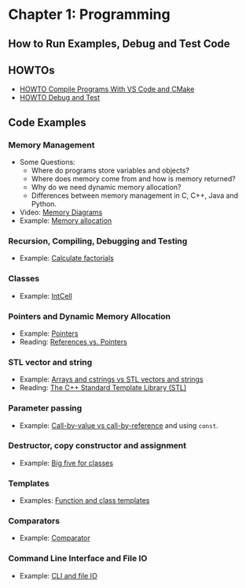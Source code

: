 # Chapter 1: Programming

## How to Run Examples, Debug and Test Code

## HOWTOs

* [HOWTO Compile Programs With VS Code and CMake](../HOWTO_compile_programs_with_CMake.md)
* [HOWTO Debug and Test](../HOWTO_debug_and_test.md)

## Code Examples

### Memory Management
* Some Questions:
  - Where do programs store variables and objects?
  - Where does memory come from and how is memory returned?
  - Why do we need dynamic memory allocation?
  - Differences between memory management in C, C++, Java and Python.
* Video: [Memory Diagrams](http://vimeo.com/58710057)
* Example: [Memory allocation](memory)


### Recursion, Compiling, Debugging and Testing
* Example: [Calculate factorials](factorial)

### Classes
* Example: [IntCell](IntCell)

### Pointers and Dynamic Memory Allocation
* Example: [Pointers](pointers)
* Reading: [References vs. Pointers](https://isocpp.org/wiki/faq/references)

### STL vector and string
* Example: [Arrays and cstrings vs STL vectors and strings](vector_string)
* Reading: [The C++ Standard Template Library (STL)](https://www.geeksforgeeks.org/the-c-standard-template-library-stl/)

### Parameter passing
* Example: [Call-by-value vs call-by-reference](parameters) and using `const`.


### Destructor, copy constructor and assignment
* Example: [Big five for classes](big-five)

### Templates
* Examples: [Function and class templates](templates)

### Comparators
* Example: [Comparator](comparator)

### Command Line Interface and File IO
* Example: [CLI and file IO](io)


